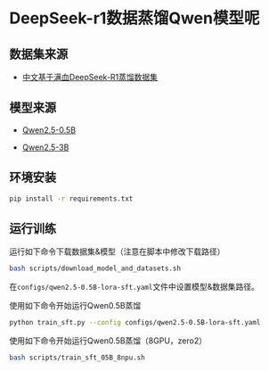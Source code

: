 # DeepSeek-r1数据蒸馏Qwen模型呢

## 数据集来源

* [中文基于满血DeepSeek-R1蒸馏数据集](https://modelscope.cn/datasets/liucong/Chinese-DeepSeek-R1-Distill-data-110k)

## 模型来源

* [Qwen2.5-0.5B](https://modelscope.cn/models/Qwen/Qwen2.5-0.5B)

* [Qwen2.5-3B](https://modelscope.cn/models/Qwen/Qwen2.5-3B)

## 环境安装

```bash
pip install -r requirements.txt
```

## 运行训练

运行如下命令下载数据集&模型（注意在脚本中修改下载路径）

```bash
bash scripts/download_model_and_datasets.sh
```

在`configs/qwen2.5-0.5B-lora-sft.yaml`文件中设置模型&数据集路径。

使用如下命令开始运行Qwen0.5B蒸馏

```bash
python train_sft.py --config configs/qwen2.5-0.5B-lora-sft.yaml
```

使用如下命令开始运行Qwen0.5B蒸馏（8GPU，zero2）

```bash
bash scripts/train_sft_05B_8npu.sh
```